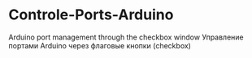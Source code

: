 # Controle-Ports-Arduino
Arduino port management through the checkbox window
Управление портами Arduino через флаговые кнопки (checkbox)

